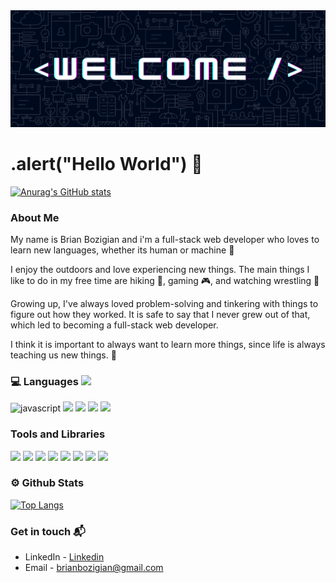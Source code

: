 <img src="Welcome!.png">

# .alert("Hello World") 👋

[![Anurag's GitHub stats](https://github-readme-stats.vercel.app/api?username=BrianBozi&show_icons=true&theme=dracula)](https://github.com/anuraghazra/github-readme-stats)

### About Me
<p>My name is Brian Bozigian and i'm a full-stack web developer who loves to learn new languages, whether its human or machine 🤖 </p>

<p>I enjoy the outdoors and love experiencing new things. The main things I like to do in my free time are hiking 🥾, gaming 🎮, and watching wrestling 💪 </p>

<p> Growing up, I've always loved problem-solving and tinkering with things to figure out how they worked. It is safe to say that I never grew out of that, which led to becoming a full-stack web developer. </p>

<p> I think it is important to always want to learn more things, since life is always teaching us new things. 🌱  </p>


### 💻 Languages <img src = "https://media2.giphy.com/media/QssGEmpkyEOhBCb7e1/giphy.gif?cid=ecf05e47a0n3gi1bfqntqmob8g9aid1oyj2wr3ds3mg700bl&rid=giphy.gif" width="1.8%">


<p>
<img src="https://img.shields.io/badge/JavaScript-F7DF1E?style=for-the-badge&logo=javascript&logoColor=black" alt="javascript"/> 
<img src="https://img.shields.io/badge/Node.js-339933?style=for-the-badge&logo=nodedotjs&logoColor=white">
<img src="https://img.shields.io/badge/PostgreSQL-316192?style=for-the-badge&logo=postgresql&logoColor=white">
 <img src="https://img.shields.io/badge/HTML5-E34F26?style=for-the-badge&logo=html5&logoColor=white">
<img src="https://img.shields.io/badge/CSS3-1572B6?style=for-the-badge&logo=css3&logoColor=white">
 
</p>


### Tools and Libraries

<p>
<img src="https://img.shields.io/badge/React-20232A?style=for-the-badge&logo=react&logoColor=61DAFB">
<img src="https://img.shields.io/badge/Express.js-000000?style=for-the-badge&logo=express&logoColor=white">
<img src="https://img.shields.io/badge/npm-CB3837?style=for-the-badge&logo=npm&logoColor=white">
<img src="https://img.shields.io/badge/Bootstrap-563D7C?style=for-the-badge&logo=bootstrap&logoColor=white">
<img src="https://img.shields.io/badge/Docker-2CA5E0?style=for-the-badge&logo=docker&logoColor=white">
<img src="https://img.shields.io/badge/Git-F05032?style=for-the-badge&logo=git&logoColor=white">
<img src="https://img.shields.io/badge/GitHub-100000?style=for-the-badge&logo=github&logoColor=white">
<img src="https://img.shields.io/badge/Slack-4A154B?style=for-the-badge&logo=slack&logoColor=white">
</p>

### ⚙️ Github Stats

[![Top Langs](https://github-readme-stats.vercel.app/api/top-langs/?username=BrianBozi&layout=compact)](https://github.com/anuraghazra/github-readme-stats)


###  Get in touch 📬 
- LinkedIn - <a href="https://www.linkedin.com/in/brian-bozigian/">Linkedin</a>
- Email - <brianbozigian@gmail.com>
